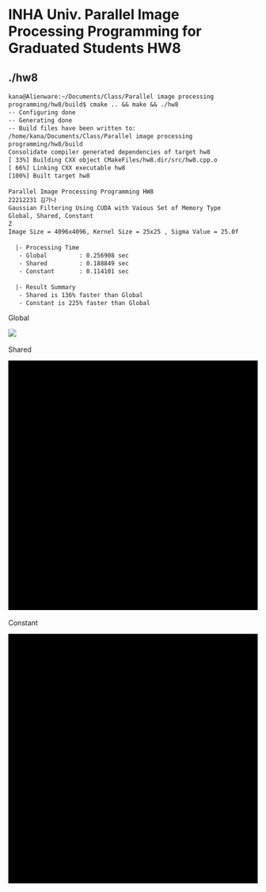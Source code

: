 # INHA Univ. Parallel Image Processing Programming for Graduated Students HW8

## ./hw8

```
kana@Alienware:~/Documents/Class/Parallel image processing programming/hw8/build$ cmake .. && make && ./hw8
-- Configuring done
-- Generating done
-- Build files have been written to: /home/kana/Documents/Class/Parallel image processing programming/hw8/build
Consolidate compiler generated dependencies of target hw8
[ 33%] Building CXX object CMakeFiles/hw8.dir/src/hw8.cpp.o
[ 66%] Linking CXX executable hw8
[100%] Built target hw8

Parallel Image Processing Programming HW8
22212231 김가나
Gaussian Filtering Using CUDA with Vaious Set of Memory Type
Global, Shared, Constant
Z
Image Size = 4096x4096, Kernel Size = 25x25 , Sigma Value = 25.0f

  |- Processing Time
   - Global         : 0.256908 sec
   - Shared         : 0.188849 sec
   - Constant       : 0.114101 sec

  |- Result Summary
   - Shared is 136% faster than Global
   - Constant is 225% faster than Global
```

<p align="center">
  <p>Global</p>
  <img src="./result/global.png"/>
  <p>Shared</p>
  <img src="./result/shared.png"/>
  <p>Constant</p>
  <img src="./result/constant.png"/>
</p>
